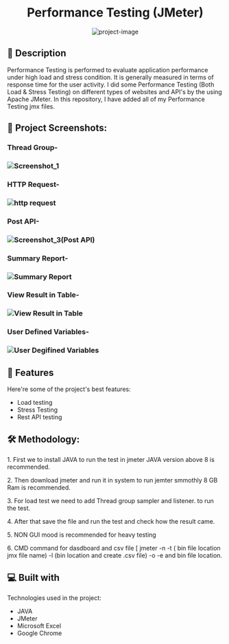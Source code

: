 <h1 id="title" align="center">Performance Testing (JMeter)</h1>


<p align="center"><img src="https://socialify.git.ci/shantokumarsaha123/Websites-and-APIs-PerformanceTesting-JMeter-SQA/image?language=1&amp;name=1&amp;owner=1&amp;stargazers=1&amp;theme=Light" alt="project-image"></p>

## 📝 Description 
<p id="description"> Performance Testing is performed to evaluate application performance under high load and stress condition. It is generally measured in terms of response time for the user activity. I did some Performance Testing (Both Load & Stress Testing) on different types of websites and API's by the using Apache JMeter. In this repository, I have added all of my Performance Testing jmx files.</p>

<h2>🧐 Project Screenshots:</h2>

<h3> Thread Group- <h3>
  
![Screenshot_1](https://github.com/shantokumarsaha123/SQA-Websites-and-APIs-PerformanceTesting-JMeter/assets/122052172/05597d72-5e38-4563-aa28-1b82fabe4155)
  
<h3> HTTP Request- <h3>
  
![http request](https://github.com/shantokumarsaha123/SQA-Websites-and-APIs-PerformanceTesting-JMeter/assets/122052172/3d9f117b-8535-423a-8e2f-56bbabccead5)
    
<h3> Post API- <h3>  
  
![Screenshot_3(Post API)](https://github.com/shantokumarsaha123/SQA-Websites-and-APIs-PerformanceTesting-JMeter/assets/122052172/189bcc96-e713-4868-a942-dcc030a2fc16)
     
<h3> Summary Report- <h3>
  
![Summary Report](https://github.com/shantokumarsaha123/SQA-Websites-and-APIs-PerformanceTesting-JMeter/assets/122052172/a6228db7-96b2-4947-baf0-5d46d96b8bd2)
        
<h3> View Result in Table- <h3>
            
![View Result in Table](https://github.com/shantokumarsaha123/SQA-Websites-and-APIs-PerformanceTesting-JMeter/assets/122052172/0039e423-c70b-49c3-9492-9271fd1735f7)

<h3> User Defined Variables- <h3>
  
![User Degifined Variables](https://github.com/shantokumarsaha123/SQA-Websites-and-APIs-PerformanceTesting-JMeter/assets/122052172/6915d48e-4ce4-4fe5-9ce2-0b0aab2487ba)


## 🎯 Features

Here're some of the project's best features:

*   Load testing
*   Stress Testing
*   Rest API testing

<h2>🛠️ Methodology:</h2>

<p>1. First we to install JAVA to run the test in jmeter JAVA version above 8 is recommended.</p>

<p>2. Then download jmeter and run it in system to run jemter smmothly 8 GB Ram is recommended.</p>

<p>3. For load test we need to add Thread group sampler and listener. to run the test.</p>

<p>4. After that save the file and run the test and check how the result came.</p>

<p>5. NON GUI mood is recommended for heavy testing</p>

<p>6. CMD command for dasdboard and csv file [ jmeter -n -t ( bin file location jmx file name) -l (bin location and create .csv file) -o -e and bin file location.</p>

  
  
<h2>💻 Built with</h2>

Technologies used in the project:

*   JAVA
*   JMeter
*   Microsoft Excel
*   Google Chrome

